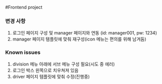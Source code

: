 #Frontend project

### 변경 사항
1. 로그인 페이지 구성 및 manager 페이지와 연동 (id: manager001, pw: 1234)
2. manager 페이지 템플릿에 맞춰 재구성(icon 메뉴는 편의를 위해 남겨둠)

### Known issues

1. division 메뉴 아래에 서브 메뉴 구성 필요(시도 중 에러)
2. 로그인 박스 왼쪽으로 치우쳐져 있음
3. driver 페이지 템플릿에 맞춰 수정(진행중)
